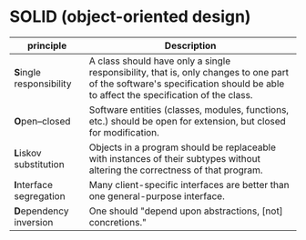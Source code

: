 # SOLID (object-oriented design)

| principle                 | Description                                                                                                                                                                  |
| ------------------------- | ---------------------------------------------------------------------------------------------------------------------------------------------------------------------------- |
| **S**ingle responsibility | A class should have only a single responsibility, that is, only changes to one part of the software's specification should be able to affect the specification of the class. |
| **O**pen–closed           | Software entities (classes, modules, functions, etc.) should be open for extension, but closed for modification.                                                             |
| **L**iskov substitution   | Objects in a program should be replaceable with instances of their subtypes without altering the correctness of that program.                                                |
| **I**nterface segregation | Many client-specific interfaces are better than one general-purpose interface.                                                                                               |
| **D**ependency inversion  | One should "depend upon abstractions, [not] concretions."                                                                                                                    |
